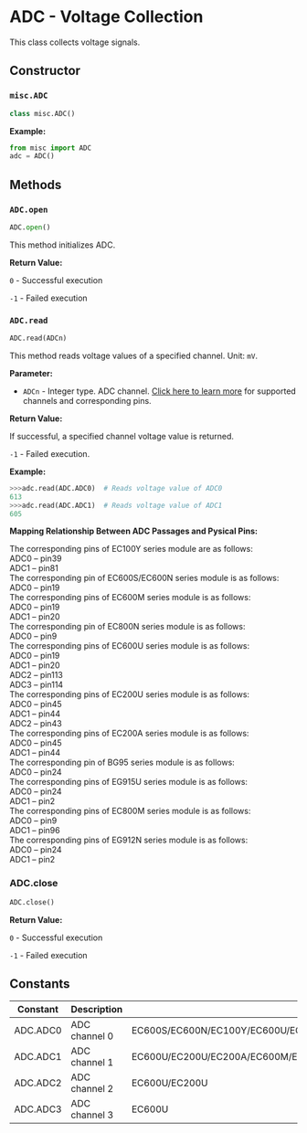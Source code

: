 # ADC - Voltage Collection

This class collects voltage signals.

## Constructor

### `misc.ADC`

```python
class misc.ADC()
```

**Example:**

```python
from misc import ADC
adc = ADC()
```

## Methods

### `ADC.open`

```python
ADC.open()
```

This method initializes ADC.

**Return Value:**

 `0` - Successful execution

 `-1` - Failed execution

### `ADC.read`

```python
ADC.read(ADCn)
```

This method reads voltage values of a specified channel. Unit: `mV`.

**Parameter:**

- `ADCn` - Integer type. ADC channel. <a href="#label_pinmap">Click here to learn more</a> for supported channels and corresponding pins.

**Return Value:**

If successful, a specified channel voltage value is returned.

 `-1` - Failed execution.

**Example:**

```python
>>>adc.read(ADC.ADC0)  # Reads voltage value of ADC0
613
>>>adc.read(ADC.ADC1)  # Reads voltage value of ADC1
605
```

<span id="label_pinmap">**Mapping Relationship Between ADC Passages and Pysical Pins:**</span>

The corresponding pins of EC100Y series module are as follows:<br/>ADC0 – pin39<br/>ADC1 – pin81<br/>The corresponding pin of EC600S/EC600N series module is as follows: <br/>ADC0 – pin19<br/>The corresponding pins of EC600M series module is as follows: <br/>ADC0 – pin19<br/>ADC1 – pin20<br/>The corresponding pin of EC800N series module is as follows:<br/>ADC0 – pin9<br/>The corresponding pins of EC600U series module is as follows:<br />ADC0 – pin19<br/>ADC1 – pin20<br />ADC2 – pin113<br />ADC3 – pin114<br />The corresponding pins of EC200U series module is as follows: <br />ADC0 – pin45<br/>ADC1 – pin44<br />ADC2 – pin43<br />The corresponding pins of EC200A series module is as follows: <br/>ADC0 – pin45<br/>ADC1 – pin44<br/>The corresponding pin of BG95 series module is as follows:<br/>ADC0 – pin24<br/>The corresponding pins of EG915U series module is as follows:<br/>ADC0 – pin24<br/>ADC1 – pin2<br/>The corresponding pins of EC800M series module is as follows:<br/>ADC0 – pin9<br/>ADC1 – pin96<br/>The corresponding pins of EG912N series module is as follows:<br/>ADC0 – pin24<br/>ADC1 – pin2

### ADC.close

```python
ADC.close()
```

**Return Value:**

 `0` - Successful execution

 `-1` - Failed execution

## Constants

| Constant | Description   | Module                                                       |
| -------- | ------------- | ------------------------------------------------------------ |
| ADC.ADC0 | ADC channel 0 | EC600S/EC600N/EC100Y/EC600U/EC200U/BC25PA/EC800N/BG95M3/EC200A/EC600M/EG915U/EC800M/EG912N |
| ADC.ADC1 | ADC channel 1 | EC600U/EC200U/EC200A/EC600M/EG915U/EC800M/EG912N             |
| ADC.ADC2 | ADC channel 2 | EC600U/EC200U                                                |
| ADC.ADC3 | ADC channel 3 | EC600U                                                       |